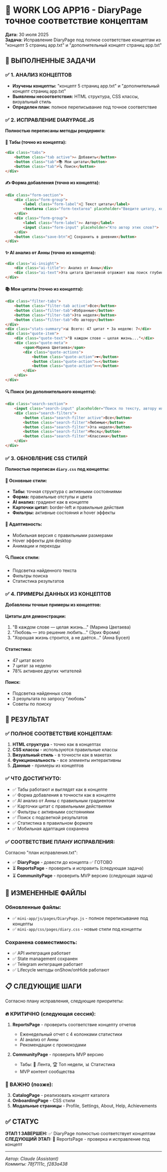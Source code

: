 # 📖 WORK LOG APP16 - DiaryPage точное соответствие концептам

**Дата:** 30 июля 2025  
**Задача:** Исправление DiaryPage под полное соответствие концептам из "концепт 5 страниц app.txt" и "дополнительный концепт страниц app.txt"

## 🎯 ВЫПОЛНЕННЫЕ ЗАДАЧИ

### ✅ 1. АНАЛИЗ КОНЦЕПТОВ
- **Изучены концепты:** "концепт 5 страниц app.txt" и "дополнительный концепт страниц app.txt"
- **Выявлены несоответствия:** HTML структура, CSS классы, визуальный стиль
- **Определен план:** полное переписывание под точное соответствие

### ✅ 2. ИСПРАВЛЕНИЕ DIARYPAGE.JS

**Полностью переписаны методы рендеринга:**

#### 📑 Табы (точно из концепта):
```html
<div class="tabs">
    <button class="tab active">✍️ Добавить</button>
    <button class="tab">📚 Мои цитаты</button>
    <button class="tab">🔍 Поиск</button>
</div>
```

#### ✍️ Форма добавления (точно из концепта):
```html
<div class="form-section">
    <div class="form-group">
        <label class="form-label">💭 Текст цитаты</label>
        <textarea class="form-textarea" placeholder="Введите цитату, которая вас вдохновила..."></textarea>
    </div>
    <div class="form-group">
        <label class="form-label">✍️ Автор</label>
        <input class="form-input" placeholder="Кто автор этих слов?">
    </div>
    <button class="save-btn">💾 Сохранить в дневник</button>
</div>
```

#### ✨ AI анализ от Анны (точно из концепта):
```html
<div class="ai-insight">
    <div class="ai-title">✨ Анализ от Анны</div>
    <div class="ai-text">Эта цитата Цветаевой отражает ваш поиск глубины в словах и отношениях...</div>
</div>
```

#### 📚 Мои цитаты (точно из концепта):
```html
<div class="filter-tabs">
    <button class="filter-tab active">Все</button>
    <button class="filter-tab">Избранные</button>
    <button class="filter-tab">Эта неделя</button>
    <button class="filter-tab">По автору</button>
</div>
<div class="stats-summary">📊 Всего: 47 цитат • За неделю: 7</div>
<div class="quote-item">
    <div class="quote-text">"В каждом слове — целая жизнь..."</div>
    <div class="quote-meta">
        <span>Марина Цветаева</span>
        <div class="quote-actions">
            <button class="quote-action">❤️</button>
            <button class="quote-action">✏️</button>
            <button class="quote-action">⋯</button>
        </div>
    </div>
</div>
```

#### 🔍 Поиск (из дополнительного концепта):
```html
<div class="search-section">
    <input class="search-input" placeholder="Поиск по тексту, автору или теме...">
    <div class="search-filters">
        <button class="search-filter active">Все</button>
        <button class="search-filter">Любимые</button>
        <button class="search-filter">Эта неделя</button>
        <button class="search-filter">Месяц</button>
        <button class="search-filter">Классики</button>
    </div>
</div>
```

### ✅ 3. ОБНОВЛЕНИЕ CSS СТИЛЕЙ

**Полностью переписан `diary.css` под концепты:**

#### 🎨 Основные стили:
- **Табы:** точная структура с активными состояниями
- **Форма:** правильные отступы и цвета
- **AI анализ:** градиент как в концепте
- **Карточки цитат:** border-left и правильные действия
- **Фильтры:** активные состояния и hover эффекты

#### 📱 Адаптивность:
- Мобильная версия с правильными размерами
- Hover эффекты для desktop
- Анимации и переходы

#### 🔍 Поиск стили:
- Подсветка найденного текста
- Фильтры поиска
- Статистика результатов

### ✅ 4. ПРИМЕРЫ ДАННЫХ ИЗ КОНЦЕПТОВ

**Добавлены точные примеры из концептов:**

#### Цитаты для демонстрации:
1. "В каждом слове — целая жизнь..." (Марина Цветаева)
2. "Любовь — это решение любить..." (Эрих Фромм)  
3. "Хорошая жизнь строится, а не даётся..." (Анна Бусел)

#### Статистика:
- 47 цитат всего
- 7 цитат за неделю
- 78% активнее других читателей

#### Поиск:
- Подсветка найденных слов
- 3 результата по запросу "любовь"
- Советы по поиску

## 🎨 РЕЗУЛЬТАТ

### ✅ ПОЛНОЕ СООТВЕТСТВИЕ КОНЦЕПТАМ:
1. **HTML структура** - точно как в концептах
2. **CSS классы** - используются правильные классы
3. **Визуальный стиль** - в точности как в макетах
4. **Функциональность** - все элементы интерактивны
5. **Данные** - примеры из концептов

### ✅ ЧТО ДОСТИГНУТО:
- ✅ Табы работают и выглядят как в концепте
- ✅ Форма добавления в точности как в концепте
- ✅ AI анализ от Анны с правильным градиентом
- ✅ Карточки цитат с правильными действиями
- ✅ Фильтры с активными состояниями
- ✅ Поиск с подсветкой результатов
- ✅ Статистика в правильном формате
- ✅ Мобильная адаптация сохранена

### ✅ СООТВЕТСТВИЕ ПЛАНУ ИСПРАВЛЕНИЯ:
Согласно "план исправления.txt":
- ✅ **DiaryPage** - довести до концепта ✅ ГОТОВО
- ⏳ **ReportsPage** - проверить и исправить (следующая задача)  
- ⏳ **CommunityPage** - проверить MVP версию (следующая задача)

## 📁 ИЗМЕНЕННЫЕ ФАЙЛЫ

### Обновленные файлы:
- ✅ `mini-app/js/pages/DiaryPage.js` - полное переписывание под концепты
- ✅ `mini-app/css/pages/diary.css` - новые стили под концепты

### Сохранена совместимость:
- ✅ API интеграция работает
- ✅ State management сохранен
- ✅ Telegram интеграция работает
- ✅ Lifecycle методы onShow/onHide работают

## 📋 СЛЕДУЮЩИЕ ШАГИ

Согласно плану исправления, следующие приоритеты:

### 🔥 КРИТИЧНО (следующая сессия):
1. **ReportsPage** - проверить соответствие концепту отчетов
   - Еженедельный отчет с 4 колонками статистики
   - AI анализ от Анны  
   - Рекомендации с промокодами
   
2. **CommunityPage** - проверить MVP версию
   - Табы: 📰 Лента, 🏆 Топ недели, 📊 Статистика
   - MVP контент сообщества

### 📱 ВАЖНО (позже):
3. **CatalogPage** - реализовать концепт каталога
4. **OnboardingPage** - CSS стили
5. **Модальные страницы** - Profile, Settings, About, Help, Achievements

## ✅ СТАТУС

**ЭТАП 1 ЗАВЕРШЕН:** ✅ DiaryPage полностью соответствует концептам  
**СЛЕДУЮЩИЙ ЭТАП:** 🔧 ReportsPage - проверка и исправление под концепт

---
*Автор: Claude (Assistant)*  
*Коммиты: 78f7111c, f283a438*
